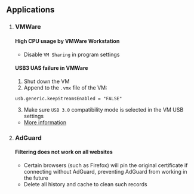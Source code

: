 ## Applications

1. ### VMWare
    #### High CPU usage by VMWare Workstation
    - Disable `VM Sharing` in program settings
    #### USB3 UAS failure in VMWare
    1. Shut down the VM
    2. Append to the `.vmx` file of the VM:
    ```
    usb.generic.keepStreamsEnabled = "FALSE"
    ```
    3. Make sure `USB 3.0` compatibility mode is selected in the VM USB settings
    - [More information](https://superuser.com/questions/1442507/error-usb3-uas-passthrough-vmware-workstation-15)

2. ### AdGuard
    #### Filtering does not work on all websites
    - Certain browsers (such as Firefox) will pin the original certificate if connecting without AdGuard, preventing AdGuard from working in the future
    - Delete all history and cache to clean such records

